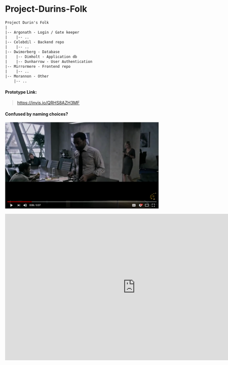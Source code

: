 # Project-Durins-Folk
```
Project Durin's Folk
|
|-- Argonath - Login / Gate keeper
|    |-- ..
|-- Celebdil - Backend repo
|    |-- ..
|-- Dwimorberg - Database
|    |-- Dimholt - Application db
|    |-- Dunharrow - User Authentication
|-- Mirrormere - Frontend repo
|    |-- ..
|-- Morannon - Other
    |-- ..
```

#### Prototype Link:
 > https://invis.io/QRHS8AZH3MF

#### Confused by naming choices?
[![project elrond](./project_elrond.png)](https://youtu.be/_YmDT2BgI-0?t=6)

<iframe width="854" height="480" src="https://www.youtube.com/embed/_YmDT2BgI-0" frameborder="0" allow="autoplay; encrypted-media" allowfullscreen></iframe>
